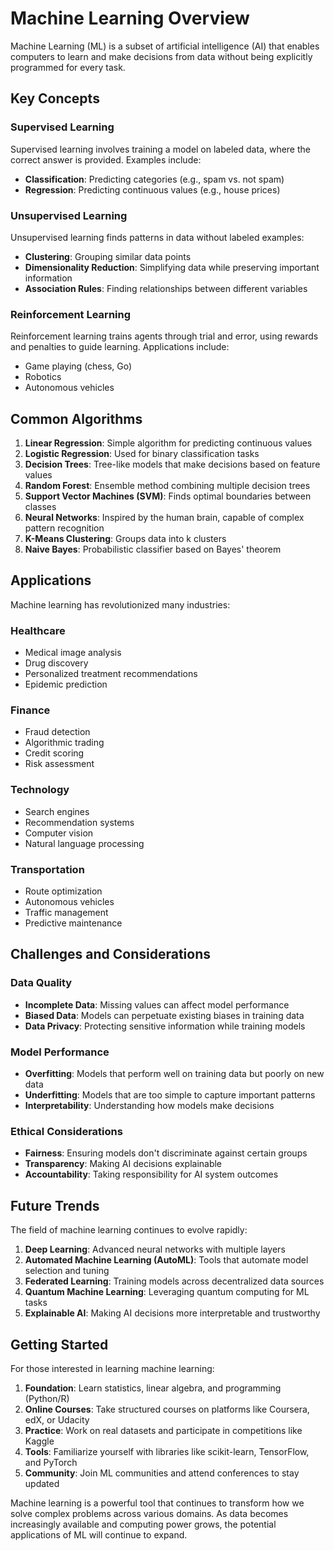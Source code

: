 # Machine Learning Overview

Machine Learning (ML) is a subset of artificial intelligence (AI) that enables computers to learn and make decisions from data without being explicitly programmed for every task.

## Key Concepts

### Supervised Learning
Supervised learning involves training a model on labeled data, where the correct answer is provided. Examples include:
- **Classification**: Predicting categories (e.g., spam vs. not spam)
- **Regression**: Predicting continuous values (e.g., house prices)

### Unsupervised Learning
Unsupervised learning finds patterns in data without labeled examples:
- **Clustering**: Grouping similar data points
- **Dimensionality Reduction**: Simplifying data while preserving important information
- **Association Rules**: Finding relationships between different variables

### Reinforcement Learning
Reinforcement learning trains agents through trial and error, using rewards and penalties to guide learning. Applications include:
- Game playing (chess, Go)
- Robotics
- Autonomous vehicles

## Common Algorithms

1. **Linear Regression**: Simple algorithm for predicting continuous values
2. **Logistic Regression**: Used for binary classification tasks
3. **Decision Trees**: Tree-like models that make decisions based on feature values
4. **Random Forest**: Ensemble method combining multiple decision trees
5. **Support Vector Machines (SVM)**: Finds optimal boundaries between classes
6. **Neural Networks**: Inspired by the human brain, capable of complex pattern recognition
7. **K-Means Clustering**: Groups data into k clusters
8. **Naive Bayes**: Probabilistic classifier based on Bayes' theorem

## Applications

Machine learning has revolutionized many industries:

### Healthcare
- Medical image analysis
- Drug discovery
- Personalized treatment recommendations
- Epidemic prediction

### Finance
- Fraud detection
- Algorithmic trading
- Credit scoring
- Risk assessment

### Technology
- Search engines
- Recommendation systems
- Computer vision
- Natural language processing

### Transportation
- Route optimization
- Autonomous vehicles
- Traffic management
- Predictive maintenance

## Challenges and Considerations

### Data Quality
- **Incomplete Data**: Missing values can affect model performance
- **Biased Data**: Models can perpetuate existing biases in training data
- **Data Privacy**: Protecting sensitive information while training models

### Model Performance
- **Overfitting**: Models that perform well on training data but poorly on new data
- **Underfitting**: Models that are too simple to capture important patterns
- **Interpretability**: Understanding how models make decisions

### Ethical Considerations
- **Fairness**: Ensuring models don't discriminate against certain groups
- **Transparency**: Making AI decisions explainable
- **Accountability**: Taking responsibility for AI system outcomes

## Future Trends

The field of machine learning continues to evolve rapidly:

1. **Deep Learning**: Advanced neural networks with multiple layers
2. **Automated Machine Learning (AutoML)**: Tools that automate model selection and tuning
3. **Federated Learning**: Training models across decentralized data sources
4. **Quantum Machine Learning**: Leveraging quantum computing for ML tasks
5. **Explainable AI**: Making AI decisions more interpretable and trustworthy

## Getting Started

For those interested in learning machine learning:

1. **Foundation**: Learn statistics, linear algebra, and programming (Python/R)
2. **Online Courses**: Take structured courses on platforms like Coursera, edX, or Udacity
3. **Practice**: Work on real datasets and participate in competitions like Kaggle
4. **Tools**: Familiarize yourself with libraries like scikit-learn, TensorFlow, and PyTorch
5. **Community**: Join ML communities and attend conferences to stay updated

Machine learning is a powerful tool that continues to transform how we solve complex problems across various domains. As data becomes increasingly available and computing power grows, the potential applications of ML will continue to expand.
